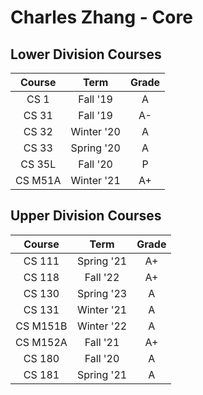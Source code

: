 # Charles Zhang - Core

## Lower Division Courses
| Course | Term | Grade |
|:---:|:---:|:---:|
| CS 1 | Fall '19 | A |
| CS 31 | Fall '19 | A- |
| CS 32 | Winter '20 | A |
| CS 33 | Spring '20 | A |
| CS 35L  |  Fall '20  |   P   |
| CS M51A | Winter '21 |  A+   |

## Upper Division Courses
| Course | Term | Grade |
|:---:|:---:|:---:|
| CS 111 | Spring '21 | A+ |
| CS 118 | Fall '22 | A+ |
| CS 130 | Spring '23 | A |
| CS 131 | Winter '21 | A |
| CS M151B | Winter '22 | A |
| CS M152A | Fall '21 |  A+  |
| CS 180 | Fall '20 | A |
| CS 181 | Spring '21 | A |